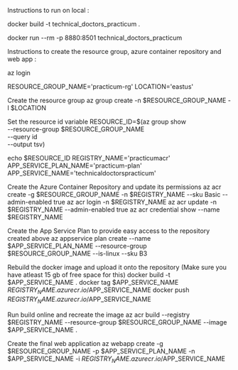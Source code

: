 Instructions to run on local : 

docker build -t technical_doctors_practicum .

docker run --rm -p 8880:8501 technical_doctors_practicum

Instructions to create the resource group, azure container repository and web app :

az login

RESOURCE_GROUP_NAME='practicum-rg'
LOCATION='eastus'

Create the resource group
az group create -n $RESOURCE_GROUP_NAME -l $LOCATION

Set the resource id variable
RESOURCE_ID=$(az group show \
  --resource-group $RESOURCE_GROUP_NAME \
  --query id \
  --output tsv)

echo $RESOURCE_ID
REGISTRY_NAME='practicumacr'
APP_SERVICE_PLAN_NAME='practicum-plan'
APP_SERVICE_NAME='technicaldoctorspracticum'

Create the Azure Container Repository and update its permissions
az acr create -g $RESOURCE_GROUP_NAME -n $REGISTRY_NAME --sku Basic --admin-enabled true
az acr login -n $REGISTRY_NAME
az acr update -n $REGISTRY_NAME --admin-enabled true
az acr credential show --name  $REGISTRY_NAME

Create the App Service Plan to provide easy access to the repository created above
az appservice plan create --name $APP_SERVICE_PLAN_NAME --resource-group $RESOURCE_GROUP_NAME --is-linux --sku B3

Rebuild the docker image and upload it onto the repository (Make sure you have atleast 15 gb of free space for this)
docker build -t $APP_SERVICE_NAME .
docker tag $APP_SERVICE_NAME $REGISTRY_NAME.azurecr.io/$APP_SERVICE_NAME
docker push $REGISTRY_NAME.azurecr.io/$APP_SERVICE_NAME

Run build online and recreate the image
az acr build --registry $REGISTRY_NAME --resource-group $RESOURCE_GROUP_NAME --image $APP_SERVICE_NAME .

Create the final web application
az webapp create -g $RESOURCE_GROUP_NAME -p $APP_SERVICE_PLAN_NAME -n $APP_SERVICE_NAME -i $REGISTRY_NAME.azurecr.io/$APP_SERVICE_NAME
